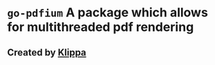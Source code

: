 # `go-pdfium` A package which allows for multithreaded pdf rendering

## Created by [Klippa](https://www.klippa.com/)
